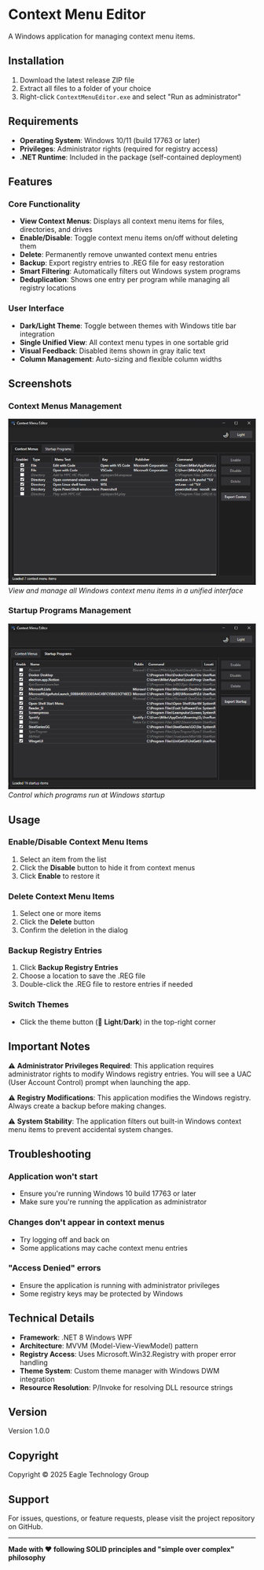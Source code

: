 # Context Menu Editor

A Windows application for managing context menu items.

## Installation

1. Download the latest release ZIP file
2. Extract all files to a folder of your choice
3. Right-click `ContextMenuEditor.exe` and select "Run as administrator"

## Requirements

- **Operating System**: Windows 10/11 (build 17763 or later)
- **Privileges**: Administrator rights (required for registry access)
- **.NET Runtime**: Included in the package (self-contained deployment)

## Features

### Core Functionality
- **View Context Menus**: Displays all context menu items for files, directories, and drives
- **Enable/Disable**: Toggle context menu items on/off without deleting them
- **Delete**: Permanently remove unwanted context menu entries
- **Backup**: Export registry entries to .REG file for easy restoration
- **Smart Filtering**: Automatically filters out Windows system programs
- **Deduplication**: Shows one entry per program while managing all registry locations

### User Interface
- **Dark/Light Theme**: Toggle between themes with Windows title bar integration
- **Single Unified View**: All context menu types in one sortable grid
- **Visual Feedback**: Disabled items shown in gray italic text
- **Column Management**: Auto-sizing and flexible column widths

## Screenshots

### Context Menus Management
![Context Menus Tab](.github/assets/2025-10-01_19h06_37.png)
*View and manage all Windows context menu items in a unified interface*

### Startup Programs Management
![Startup Programs Tab](.github/assets/2025-10-01_19h06_43.png)
*Control which programs run at Windows startup*

## Usage

### Enable/Disable Context Menu Items
1. Select an item from the list
2. Click the **Disable** button to hide it from context menus
3. Click **Enable** to restore it

### Delete Context Menu Items
1. Select one or more items
2. Click the **Delete** button
3. Confirm the deletion in the dialog

### Backup Registry Entries
1. Click **Backup Registry Entries**
2. Choose a location to save the .REG file
3. Double-click the .REG file to restore entries if needed

### Switch Themes
- Click the theme button (🌙 **Light**/**Dark**) in the top-right corner

## Important Notes

⚠️ **Administrator Privileges Required**: This application requires administrator rights to modify Windows registry entries. You will see a UAC (User Account Control) prompt when launching the app.

⚠️ **Registry Modifications**: This application modifies the Windows registry. Always create a backup before making changes.

⚠️ **System Stability**: The application filters out built-in Windows context menu items to prevent accidental system changes.

## Troubleshooting

### Application won't start
- Ensure you're running Windows 10 build 17763 or later
- Make sure you're running the application as administrator

### Changes don't appear in context menus
- Try logging off and back on
- Some applications may cache context menu entries

### "Access Denied" errors
- Ensure the application is running with administrator privileges
- Some registry keys may be protected by Windows

## Technical Details

- **Framework**: .NET 8 Windows WPF
- **Architecture**: MVVM (Model-View-ViewModel) pattern
- **Registry Access**: Uses Microsoft.Win32.Registry with proper error handling
- **Theme System**: Custom theme manager with Windows DWM integration
- **Resource Resolution**: P/Invoke for resolving DLL resource strings

## Version

Version 1.0.0

## Copyright

Copyright © 2025 Eagle Technology Group

## Support

For issues, questions, or feature requests, please visit the project repository on GitHub.

---

**Made with ❤️ following SOLID principles and "simple over complex" philosophy**
